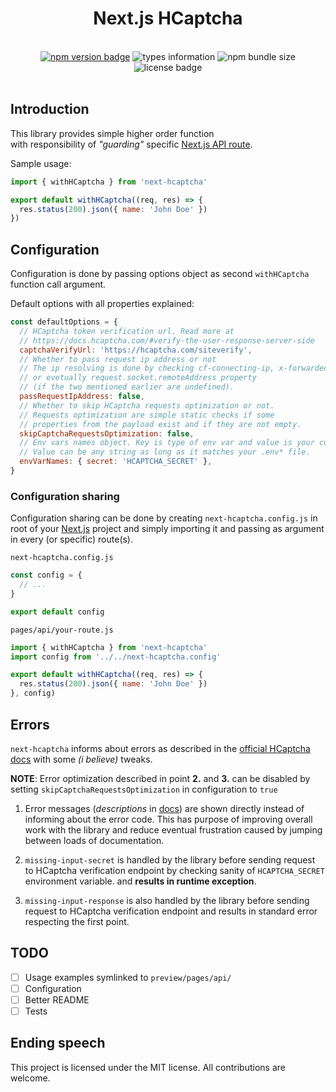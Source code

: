 <div align="center">
  <h1>Next.js HCaptcha</h1>
  <br />
</div>

<div align="center">
  <a href="https://www.npmjs.com/package/next-hcaptcha"><img alt="npm version badge" src="https://badgen.net/npm/v/next-hcaptcha"></a>  
  <img alt="types information" src="https://badgen.net/npm/types/next-hcaptcha">
  <img alt="npm bundle size" src="https://badgen.net/bundlephobia/minzip/next-hcaptcha">
  <img alt="license badge" src="https://badgen.net/npm/license/next-hcaptcha">
  
</div>

<br />

## Introduction

This library provides simple higher order function  
with responsibility of _"guarding"_ specific [Next.js API route][next-api-routes].

Sample usage:

```js
import { withHCaptcha } from 'next-hcaptcha'

export default withHCaptcha((req, res) => {
  res.status(200).json({ name: 'John Doe' })
})
```

## Configuration

Configuration is done by passing options object as second `withHCaptcha` function call argument.

Default options with all properties explained:

```js
const defaultOptions = {
  // HCaptcha token verification url. Read more at
  // https://docs.hcaptcha.com/#verify-the-user-response-server-side
  captchaVerifyUrl: 'https://hcaptcha.com/siteverify',
  // Whether to pass request ip address or not
  // The ip resolving is done by checking cf-connecting-ip, x-forwarded-for headers
  // or evetually request.socket.remoteAddress property
  // (if the two mentioned earlier are undefined).
  passRequestIpAddress: false,
  // Whether to skip HCaptcha requests optimization or not.
  // Requests optimization are simple static checks if some
  // properties from the payload exist and if they are not empty.
  skipCaptchaRequestsOptimization: false,
  // Env vars names object. Key is type of env var and value is your custom name.
  // Value can be any string as long as it matches your .env* file.
  envVarNames: { secret: 'HCAPTCHA_SECRET' },
}
```

### Configuration sharing

Configuration sharing can be done by creating `next-hcaptcha.config.js` in root of your [Next.js][next-homepage] project and simply importing it and passing as argument in every (or specific) route(s).

`next-hcaptcha.config.js`

```js
const config = {
  // ...
}

export default config
```

`pages/api/your-route.js`

```js
import { withHCaptcha } from 'next-hcaptcha'
import config from '../../next-hcaptcha.config'

export default withHCaptcha((req, res) => {
  res.status(200).json({ name: 'John Doe' })
}, config)
```

## Errors

`next-hcaptcha` informs about errors as described in the [official HCaptcha docs][hcaptcha-docs-errors] with some *(i believe)* tweaks.

**NOTE**: Error optimization described in point **2.** and **3.** can be disabled by setting `skipCaptchaRequestsOptimization` in configuration to `true`

1. Error messages (_descriptions_ in [docs][hcaptcha-docs-errors]) are shown directly instead of informing about the error code. This has purpose of improving overall work with the library and reduce eventual frustration caused by jumping between loads of documentation.

2. `missing-input-secret` is handled by the library before sending request to HCaptcha verification endpoint by checking sanity of `HCAPTCHA_SECRET` environment variable. and **results in runtime exception**.

3. `missing-input-response` is also handled by the library before sending request to HCaptcha verification endpoint and results in standard error respecting the first point.

## TODO

- [ ] Usage examples symlinked to `preview/pages/api/`
- [ ] Configuration
- [ ] Better README
- [ ] Tests

## Ending speech

This project is licensed under the MIT license.
All contributions are welcome.

[hcaptcha-docs-errors]: https://docs.hcaptcha.com/#siteverify-error-codes-table
[next-homepage]: https://nextjs.org/
[next-api-routes]: https://nextjs.org/docs/api-routes/introduction
